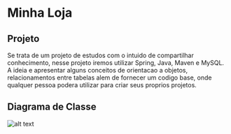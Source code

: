 # Minha Loja

## Projeto
Se trata de um projeto de estudos com o intuido de compartilhar conhecimento, nesse projeto iremos utilizar Spring, Java, Maven e MySQL. A ideia e apresentar alguns 
conceitos de orientacao a objetos, relacionamentos entre tabelas alem de fornecer um codigo base, onde qualquer pessoa podera utilizar para criar seus proprios projetos.

## Diagrama de Classe
![alt text](https://github.com/Clamant96/minha-loja/diagrama.jpg?raw=true)